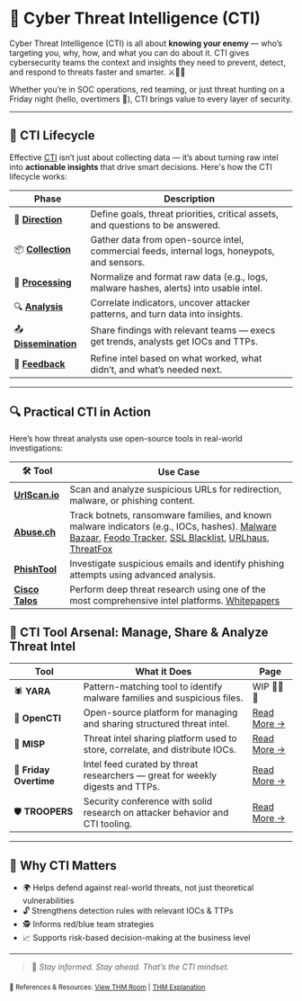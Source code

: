 # 🧠 Cyber Threat Intelligence (CTI)

Cyber Threat Intelligence (CTI) is all about **knowing your enemy** — who’s targeting you, why, how, and what you can do about it. CTI gives cybersecurity teams the context and insights they need to prevent, detect, and respond to threats faster and smarter. ⚔️🕵️‍♀️

Whether you’re in SOC operations, red teaming, or just threat hunting on a Friday night (hello, overtimers 👋), CTI brings value to every layer of security.

---

## 🔄 CTI Lifecycle

Effective [CTI](https://github.com/Dee-Techie/Cybersecurity-Portfolio/blob/main/Write-Ups/CTI.md) isn’t just about collecting data — it’s about turning raw intel into **actionable insights** that drive smart decisions. Here's how the CTI lifecycle works:

| Phase | Description |
|-------|-------------|
| 🎯 [**Direction**](https://github.com/Dee-Techie/Cybersecurity-Portfolio/blob/main/Write-Ups/CTI.md) | Define goals, threat priorities, critical assets, and questions to be answered. |
| 📦 [**Collection**](https://github.com/Dee-Techie/Cybersecurity-Portfolio/blob/main/Write-Ups/CTI.md) | Gather data from open-source intel, commercial feeds, internal logs, honeypots, and sensors. |
| 🧹 [**Processing**](https://github.com/Dee-Techie/Cybersecurity-Portfolio/blob/main/Write-Ups/CTI.md) | Normalize and format raw data (e.g., logs, malware hashes, alerts) into usable intel. |
| 🔍 [**Analysis**](https://github.com/Dee-Techie/Cybersecurity-Portfolio/blob/main/Write-Ups/CTI.md) | Correlate indicators, uncover attacker patterns, and turn data into insights. |
| 📤 [**Dissemination**](https://github.com/Dee-Techie/Cybersecurity-Portfolio/blob/main/Write-Ups/CTI.md) | Share findings with relevant teams — execs get trends, analysts get IOCs and TTPs. |
| 🔁 [**Feedback**](https://github.com/Dee-Techie/Cybersecurity-Portfolio/blob/main/Write-Ups/CTI.md) | Refine intel based on what worked, what didn’t, and what’s needed next. |

---
## 🔍 Practical CTI in Action

Here’s how threat analysts use open-source tools in real-world investigations:

| 🛠️ Tool | Use Case |
|--------|----------|
| [**UrlScan.io**](https://urlscan.io/) | Scan and analyze suspicious URLs for redirection, malware, or phishing content. |
| [**Abuse.ch**](https://abuse.ch/) | Track botnets, ransomware families, and known malware indicators (e.g., IOCs, hashes). [Malware Bazaar](https://bazaar.abuse.ch/), [Feodo Tracker](https://feodotracker.abuse.ch/), [SSL Blacklist](https://sslbl.abuse.ch/), [URLhaus](https://urlhaus.abuse.ch/), [ThreatFox](https://threatfox.abuse.ch/)  |
| [**PhishTool**](https://www.phishtool.com/) | Investigate suspicious emails and identify phishing attempts using advanced analysis. |
| [**Cisco Talos**](https://talosintelligence.com/) | Perform deep threat research using one of the most comprehensive intel platforms. [Whitepapers](https://www.talosintelligence.com/docs/Talos_WhitePaper.pdf) |


## 🧰 CTI Tool Arsenal: Manage, Share & Analyze Threat Intel

| Tool | What it Does | Page |
|------|---------------|------|
| 🕷️ **YARA** | Pattern-matching tool to identify malware families and suspicious files. | WIP 🚧🚧🚧 |
| 🧰 **OpenCTI** | Open-source platform for managing and sharing structured threat intel. | [Read More →](https://github.com/Dee-Techie/Cybersecurity-Portfolio/blob/main/Write-Ups/Open-CTI.md) |
| 🧠 **MISP** | Threat intel sharing platform used to store, correlate, and distribute IOCs. | [Read More →](https://github.com/Dee-Techie/Cybersecurity-Portfolio/blob/main/Write-Ups/MISP.md) |
| 💼 **Friday Overtime** | Intel feed curated by threat researchers — great for weekly digests and TTPs. | [Read More →](https://github.com/Dee-Techie/Cybersecurity-Portfolio/blob/main/Labs/CTI-lab.md) |
| 🛡️ **TROOPERS** | Security conference with solid research on attacker behavior and CTI tooling. | [Read More →](./trooper.md) |

---

## 📌 Why CTI Matters

- 🌍 Helps defend against real-world threats, not just theoretical vulnerabilities
- 🔓 Strengthens detection rules with relevant IOCs & TTPs
- 🕵️ Informs red/blue team strategies
- 📈 Supports risk-based decision-making at the business level

---

> 📝 *Stay informed. Stay ahead. That’s the CTI mindset.*

<sub>🔗 References & Resources:
[View THM Room](https://tryhackme.com/room/threatinteltools) |</sub>
<sub>[THM Explanation](https://medium.com/@haircutfish/tryhackme-threat-intelligence-tools-task-4-abuse-ch-38c498112ea5)</sub>

